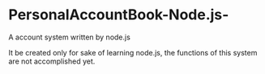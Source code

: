 # PersonalAccountBook-Node.js-
A account system written by node.js

It be created only for sake of learning node.js, the functions of this system are not accomplished yet.
